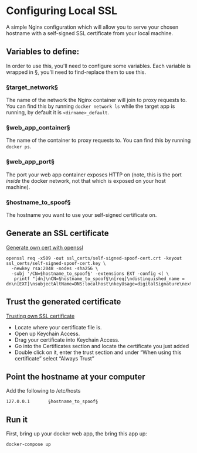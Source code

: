 # Configuring Local SSL
A simple Nginx configuration which will allow you to serve your chosen hostname
with a self-signed SSL certificate from your local machine.

## Variables to define:
In order to use this, you'll need to configure some variables. Each variable is
wrapped in §, you'll need to find-replace them to use this.

### §target_network§
The name of the network the Nginx container will join to proxy requests to.
You can find this by running `docker network ls` while the target app is
running, by default it is `<dirname>_default`.

### §web_app_container§
The name of the container to proxy requests to.
You can find this by running `docker ps`.

### §web_app_port§
The port your web app container exposes HTTP on (note, this is the port _inside_ the docker network, not that which is exposed on your host machine).

### §hostname_to_spoof§
The hostname you want to use your self-signed certificate on.

## Generate an SSL certificate
[Generate own cert with openssl](https://letsencrypt.org/docs/certificates-for-localhost/)

```shell
openssl req -x509 -out ssl_certs/self-signed-spoof-cert.crt -keyout ssl_certs/self-signed-spoof-cert.key \
  -newkey rsa:2048 -nodes -sha256 \
  -subj '/CN=§hostname_to_spoof§' -extensions EXT -config <( \
   printf "[dn]\nCN=§hostname_to_spoof§\n[req]\ndistinguished_name = dn\n[EXT]\nsubjectAltName=DNS:localhost\nkeyUsage=digitalSignature\nextendedKeyUsage=serverAuth")
```

## Trust the generated certificate

[Trusting own SSL certificate](https://tosbourn.com/getting-os-x-to-trust-self-signed-ssl-certificates/)

* Locate where your certificate file is.
* Open up Keychain Access.
* Drag your certificate into Keychain Access.
* Go into the Certificates section and locate the certificate you just added
* Double click on it, enter the trust section and under “When using this certificate” select “Always Trust”

## Point the hostname at your computer
Add the following to /etc/hosts
```
127.0.0.1       §hostname_to_spoof§
```

## Run it
First, bring up your docker web app, the bring this app up:
```
docker-compose up
```
